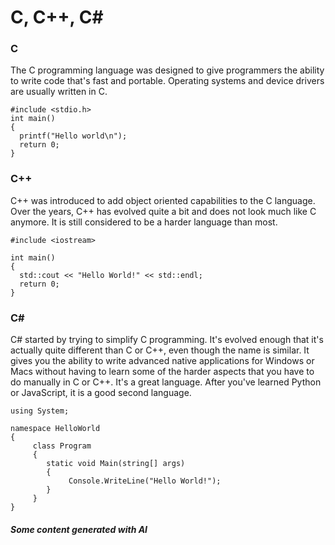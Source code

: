 # C, C++, C\#

### C&#x20;

The C programming language was designed to give programmers the ability to write code that's fast and portable.  Operating systems and device drivers are usually written in C.

```
#include <stdio.h>
int main()
{
  printf("Hello world\n");
  return 0;
}
```

### C++

C++ was introduced to add object oriented capabilities to the C language.  Over the years, C++ has evolved quite a bit and does not look much like C anymore.  It is still considered to be a harder language than most.&#x20;

```
#include <iostream>
 
int main()
{
  std::cout << "Hello World!" << std::endl;
  return 0;
}
```

### C\#

C# started by trying to simplify C programming.  It's evolved enough that it's actually quite different than C or C++, even though the name is similar.  It gives you the ability to write advanced native applications for Windows or Macs without having to learn some of the harder aspects that you have to do manually in C or C++.  It's a great language.  After you've learned Python or JavaScript, it is a good second language.

```
using System;

namespace HelloWorld
{
     class Program
     {
        static void Main(string[] args)
        {
             Console.WriteLine("Hello World!");
        }
     }
}
```

##### Some content generated with AI

